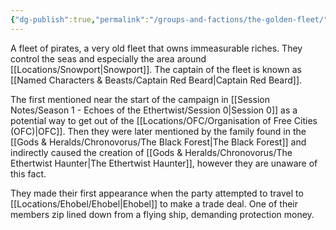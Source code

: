 ```yaml
---
{"dg-publish":true,"permalink":"/groups-and-factions/the-golden-fleet/","tags":["Groups"],"noteIcon":"","created":"2024-03-12T21:20:14.000+00:00","updated":"2024-12-31T21:58:53.928+00:00"}
---
```


A fleet of pirates, a very old fleet that owns immeasurable riches. They control the seas and especially the area around [[Locations/Snowport\|Snowport]]. The captain of the fleet is known as [[Named Characters & Beasts/Captain Red Beard\|Captain Red Beard]].

The first mentioned near the start of the campaign in [[Session Notes/Season 1 - Echoes of the Ethertwist/Session 0\|Session 0]] as a potential way to get out of the [[Locations/OFC/Organisation of Free Cities (OFC)\|OFC]]. Then they were later mentioned by the family found in the [[Gods & Heralds/Chronovorus/The Black Forest\|The Black Forest]] and indirectly caused the creation of [[Gods & Heralds/Chronovorus/The Ethertwist Haunter\|The Ethertwist Haunter]], however they are unaware of this fact.

They made their first appearance when the party attempted to travel to [[Locations/Ehobel/Ehobel\|Ehobel]] to make a trade deal. One of their members zip lined down from a flying ship, demanding protection money. 
